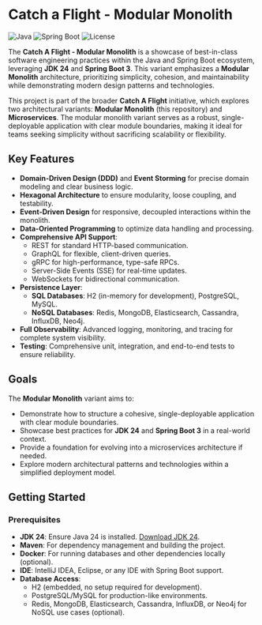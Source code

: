 # Catch a Flight - Modular Monolith

![Java](https://img.shields.io/badge/Java-24-blue) ![Spring Boot](https://img.shields.io/badge/Spring%20Boot-3-green) ![License](https://img.shields.io/badge/License-MIT-yellow)

The **Catch A Flight - Modular Monolith** is a showcase of best-in-class software engineering practices within the Java and Spring Boot ecosystem, leveraging **JDK 24** and **Spring Boot 3**. This variant emphasizes a **Modular Monolith** architecture, prioritizing simplicity, cohesion, and maintainability while demonstrating modern design patterns and technologies.

This project is part of the broader **Catch A Flight** initiative, which explores two architectural variants: **Modular Monolith** (this repository) and **Microservices**. The modular monolith variant serves as a robust, single-deployable application with clear module boundaries, making it ideal for teams seeking simplicity without sacrificing scalability or flexibility.

## Key Features

- **Domain-Driven Design (DDD)** and **Event Storming** for precise domain modeling and clear business logic.
- **Hexagonal Architecture** to ensure modularity, loose coupling, and testability.
- **Event-Driven Design** for responsive, decoupled interactions within the monolith.
- **Data-Oriented Programming** to optimize data handling and processing.
- **Comprehensive API Support**:
    - REST for standard HTTP-based communication.
    - GraphQL for flexible, client-driven queries.
    - gRPC for high-performance, type-safe RPCs.
    - Server-Side Events (SSE) for real-time updates.
    - WebSockets for bidirectional communication.
- **Persistence Layer**:
    - **SQL Databases**: H2 (in-memory for development), PostgreSQL, MySQL.
    - **NoSQL Databases**: Redis, MongoDB, Elasticsearch, Cassandra, InfluxDB, Neo4j.
- **Full Observability**: Advanced logging, monitoring, and tracing for complete system visibility.
- **Testing**: Comprehensive unit, integration, and end-to-end tests to ensure reliability.

## Goals

The **Modular Monolith** variant aims to:
- Demonstrate how to structure a cohesive, single-deployable application with clear module boundaries.
- Showcase best practices for **JDK 24** and **Spring Boot 3** in a real-world context.
- Provide a foundation for evolving into a microservices architecture if needed.
- Explore modern architectural patterns and technologies within a simplified deployment model.

## Getting Started

### Prerequisites

- **JDK 24**: Ensure Java 24 is installed. [Download JDK 24](https://jdk.java.net/24/).
- **Maven**: For dependency management and building the project.
- **Docker**: For running databases and other dependencies locally (optional).
- **IDE**: IntelliJ IDEA, Eclipse, or any IDE with Spring Boot support.
- **Database Access**:
    - H2 (embedded, no setup required for development).
    - PostgreSQL/MySQL for production-like environments.
    - Redis, MongoDB, Elasticsearch, Cassandra, InfluxDB, or Neo4j for NoSQL use cases (optional).
